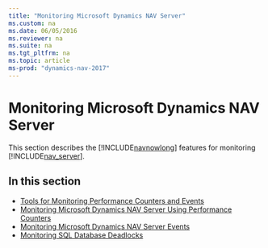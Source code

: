 ```yaml
---
title: "Monitoring Microsoft Dynamics NAV Server"
ms.custom: na
ms.date: 06/05/2016
ms.reviewer: na
ms.suite: na
ms.tgt_pltfrm: na
ms.topic: article
ms-prod: "dynamics-nav-2017"
---
```

# Monitoring Microsoft Dynamics NAV Server
This section describes the [!INCLUDE[navnowlong](includes/navnowlong_md.md)] features for monitoring [!INCLUDE[nav_server](includes/nav_server_md.md)].  

## In this section  

-   [Tools for Monitoring Performance Counters and Events](Tools-for-Monitoring-Performance-Counters-and-Events.md)  
-   [Monitoring Microsoft Dynamics NAV Server Using Performance Counters](Monitoring-Microsoft-Dynamics-NAV-Server-Using-Performance-Counters.md)  
-   [Monitoring Microsoft Dynamics NAV Server Events](Monitoring-Microsoft-Dynamics-NAV-Server-Events.md)  
-   [Monitoring SQL Database Deadlocks](Monitoring-Database-Deadlocks.md)
